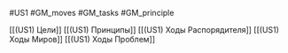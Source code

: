 #US1 #GM_moves #GM_tasks #GM_principle 

[[(US1) Цели]]
[[(US1) Принципы]]
[[(US1) Ходы Распорядителя]]
[[(US1) Ходы Миров]]
[[(US1) Ходы Проблем]]

